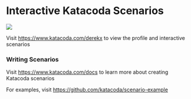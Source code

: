 # Interactive Katacoda Scenarios

[![](http://shields.katacoda.com/katacoda/derekx/count.svg)](https://www.katacoda.com/derekx "Get your profile on Katacoda.com")

Visit https://www.katacoda.com/derekx to view the profile and interactive scenarios

### Writing Scenarios
Visit https://www.katacoda.com/docs to learn more about creating Katacoda scenarios

For examples, visit https://github.com/katacoda/scenario-example
